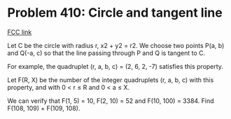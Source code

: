 # Problem 410: Circle and tangent line

[FCC link](https://www.freecodecamp.org/learn/coding-interview-prep/project-euler/problem-410-circle-and-tangent-line)

Let C be the circle with radius r, x2 + y2 = r2. We choose two points P(a, b)
and Q(-a, c) so that the line passing through P and Q is tangent to C.

For example, the quadruplet (r, a, b, c) = (2, 6, 2, -7) satisfies this
property.

Let F(R, X) be the number of the integer quadruplets (r, a, b, c) with this
property, and with 0 < r ≤ R and 0 < a ≤ X.

We can verify that F(1, 5) = 10, F(2, 10) = 52 and F(10, 100) = 3384. Find
F(108, 109) + F(109, 108).
